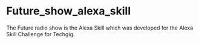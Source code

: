 # Future_show_alexa_skill
The Future radio show is the Alexa Skill which was developed for the Alexa Skill Challenge for Techgig.
